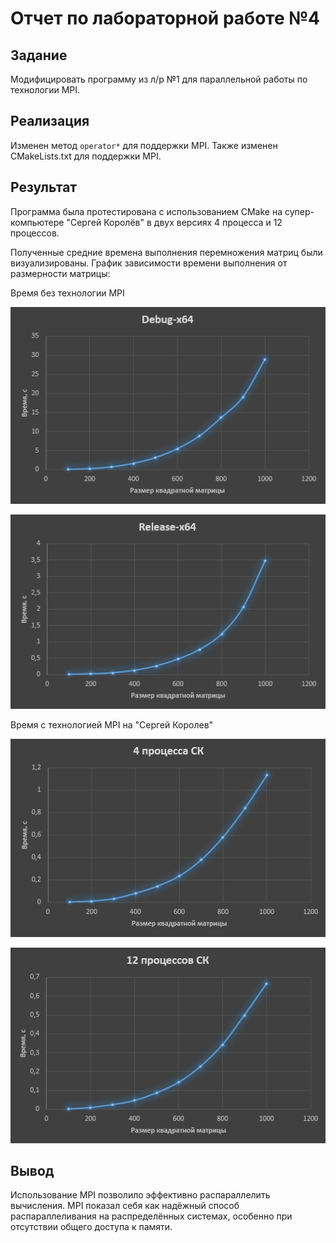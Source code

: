 # Отчет по лабораторной работе №4

## Задание

Модифицировать программу из л/р №1 для параллельной работы по
технологии MPI.

## Реализация
Изменен метод `operator*` для поддержки MPI. Также изменен CMakeLists.txt для поддержки MPI.
## Результат
Программа была протестирована с использованием CMake на супер-компьютере "Сергей Королёв" в двух версиях 4 процесса и 12 процессов.

Полученные средние времена выполнения перемножения матриц были визуализированы. График зависимости времени выполнения от размерности матрицы:

Время без технологии MPI

![График 1, Debug-x64](https://github.com/Quyntrd/parallelprogramming/blob/main/lab1/Graph_1.png)

![График 2, Release-x64](https://github.com/Quyntrd/parallelprogramming/blob/main/lab1/Graph_2.png)

Время с технологией MPI на "Сергей Королев"

![График 3, 4](https://github.com/Quyntrd/parallelprogramming/blob/lab3/lab3/Graph_1.png)

![График 4, 12](https://github.com/Quyntrd/parallelprogramming/blob/lab3/lab3/Graph_2.png)
## Вывод
Использование MPI позволило эффективно распараллелить вычисления. MPI показал себя как надёжный способ распараллеливания на распределённых системах, особенно при отсутствии общего доступа к памяти.

